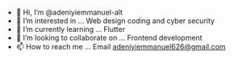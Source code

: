 - 👋 Hi, I’m @adeniyiemmanuel-alt
- 👀 I’m interested in ... Web design coding and cyber security
- 🌱 I’m currently learning ... Flutter
- 💞️ I’m looking to collaborate on ... Frontend development
- 📫 How to reach me ... Email adeniyiemmanuel626@gmail.com

<!---
adeniyiemmanuel-alt/adeniyiemmanuel-alt is a ✨ special ✨ repository because its `README.md` (this file) appears on your GitHub profile.
You can click the Preview link to take a look at your changes.
--->
